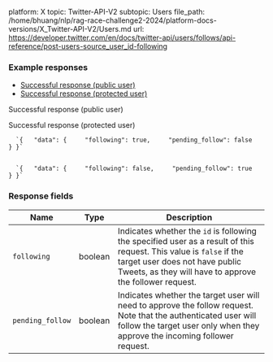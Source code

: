 platform: X
topic: Twitter-API-V2
subtopic: Users
file_path: /home/bhuang/nlp/rag-race-challenge2-2024/platform-docs-versions/X_Twitter-API-V2/Users.md
url: https://developer.twitter.com/en/docs/twitter-api/users/follows/api-reference/post-users-source_user_id-following

### Example responses

* [Successful response (public user)](#tab0)
* [Successful response (protected user)](#tab1)

Successful response (public user)

Successful response (protected user)

      `{   "data": {     "following": true,     "pending_follow": false   } }`
    

      `{   "data": {     "following": false,     "pending_follow": true   } }`
    

### Response fields

| Name | Type | Description |
| --- | --- | --- |
| `following` | boolean | Indicates whether the `id` is following the specified user as a result of this request. This value is `false` if the target user does not have public Tweets, as they will have to approve the follower request. |
| `pending_follow` | boolean | Indicates whether the target user will need to approve the follow request. Note that the authenticated user will follow the target user only when they approve the incoming follower request. |